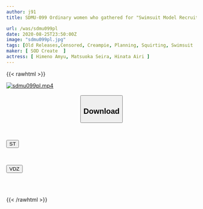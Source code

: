 ```yaml
---
author: j91
title: SDMU-099 Ordinary women who gathered for "Swimsuit Model Recruitment" join together to experience shameless swimsuits from vulgar poses of 'Pussy Plug-in' to raw dicks! Creampie! outdoor swimsuit photo session

url: /was/sdmu099pl
date: 2020-08-25T23:50:00Z
image: "sdmu099pl.jpg"
tags: [Old Releases,Censored, Creampie, Planning, Squirting, Swimsuit	]
maker: [ SOD Create  ]
actress: [ Himeno Amyu, Matsuoka Seira, Hinata Airi ]
---
```



{{< rawhtml >}}

<div class="video" data-videoid="bzA3b7A24ahPzPV">
    <a href="javascript:;">
        <img src="/was/sdmu099pl/sdmu099pl.jpg" width="WIDTH" height="HEIGHT" alt="sdmu099pl.mp4" loading="lazy">
    </a>
</div>

<script type="text/javascript" src="https://j91.asia/asset/on-demand-st.js"></script>

<br>
  <link rel="stylesheet" href="https://j91.asia/asset/bs5.css">
  
  <center>
  <button class="btn btn-primary" type="button" data-bs-toggle="collapse" data-bs-target=".multi-collapse" aria-expanded="false" aria-controls="multiCollapseExample1 multiCollapseExample2"><h2>Download</h2></button></center>
</p>
<div class="row">
  <div class="col">
    <div class="collapse multi-collapse" id="multiCollapseExample1">
      <div class="card card-body">
	      	      <br>
<div class="buttons">  
<p><a href="https://streamtape.to/v/bzA3b7A24ahPzPV" target="_blank"><button class="btn-hover color-3"><i class="fa fa-download"></i> ST</button></a></p></div>
    </div>
  </div>
</div>
  <div class="col">
    <div class="collapse multi-collapse" id="multiCollapseExample2">
      <div class="card card-body">
	      <br>
<div class="buttons">
<p><a href="https://vidoza.net/nodoabvbpja0" target="_blank"><button class="btn-hover color-1"><i class="fa fa-download"></i> VDZ</button></a></p></div>
<br><br>
      </div>
    </div>
  </div>
</div>

{{< /rawhtml >}}